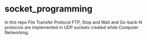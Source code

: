 # socket_programming
In this repo File Transfer Protocol FTP, Stop and Wait and Go-back-N protocols are implemented in UDP sockets created while Computer Networking.
